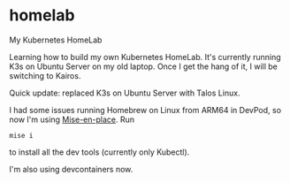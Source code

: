# homelab
My Kubernetes HomeLab

Learning how to build my own Kubernetes HomeLab. It's currently running K3s on Ubuntu Server on my old laptop. Once I get the hang of it, I will be switching to Kairos. 

Quick update: replaced K3s on Ubuntu Server with Talos Linux. 

I had some issues running Homebrew on Linux from ARM64 in DevPod, so now I'm using [Mise-en-place](https://github.com/jdx/mise).
Run 
```
mise i
```
to install all the dev tools (currently only Kubectl). 

I'm also using devcontainers now.
